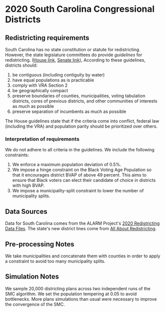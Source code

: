 # 2020 South Carolina Congressional Districts

## Redistricting requirements
South Carolina has no state constitution or statute for redistricting. However, the state legislature committees do provide _guidelines_ for redistricting.  ([House link](https://redistricting.schouse.gov/docs/2021%20Redistricting%20Guidelines.pdf), [Senate link](https://redistricting.scsenate.gov/docs/Senate%20Redistricting%20Guidelines%20Adopted%209-17-21.DOCX)), According to these guidelines, districts should:

1. be contiguous (including contiguity by water)
1. have equal populations as is practicable
1. comply with VRA Section 2
1. be geographically compact
1. preserve boundaries of counties, municipalities, voting tabulation districts, cores of previous districts, and other communities of interests as much as possible
1. preserve separation of incumbents as much as possible

The House guidelines state that if the criteria come into conflict, federal law (including the VRA) and population parity should be prioritized over others.

### Interpretation of requirements

We do not adhere to all criteria in the guidelines. We include the following constraints:

1. We enforce a maximum population deviation of 0.5%.
1. We impose a hinge constraint on the Black Voting Age Population so that it encourages district BVAP of above 49 percent. This aims to ensure that Black voters can elect their candidate of choice in districts with high BVAP.
1. We impose a municipality-split constraint to lower the number of municipality splits.

## Data Sources
Data for South Carolina comes from the ALARM Project's [2020 Redistricting Data Files](https://alarm-redist.github.io/posts/2021-08-10-census-2020/). 
The state's new district lines come from [All About Redistricting](https://redistricting.lls.edu/state/south-carolina/?cycle=2020&level=Congress).

## Pre-processing Notes
We take municipalities and concatenate them with counties in order to apply a constraint to avoid too many municipality splits.

## Simulation Notes
We sample 20,000 districting plans across two independent runs of the SMC algorithm. We set the population tempering at 0.05 to avoid bottlenecks.
More plans simulations than usual were necessary to improve the convergence of the SMC.
